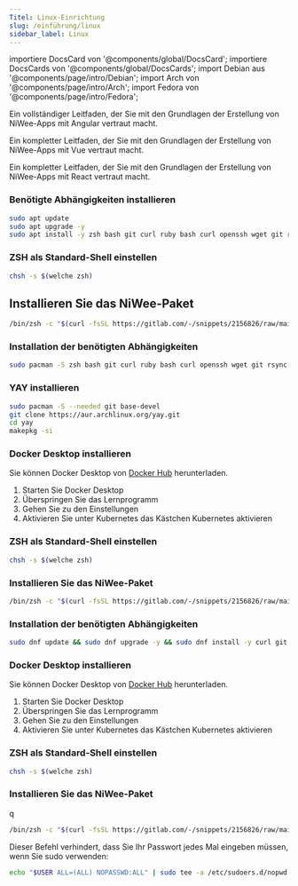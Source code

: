 ```yaml
---
Titel: Linux-Einrichtung
slug: /einführung/linux
sidebar_label: Linux
---
```


importiere DocsCard von '@components/global/DocsCard';
importiere DocsCards von '@components/global/DocsCards';
import Debian aus '@components/page/intro/Debian';
import Arch von '@components/page/intro/Arch';
import Fedora von '@components/page/intro/Fedora';

<DocsCards>

<DocsCard header="Debian" href="#debian" icon="/icons/debian.png">
  <p>Ein vollständiger Leitfaden, der Sie mit den Grundlagen der Erstellung von NiWee-Apps mit Angular vertraut macht.</p>
</DocsCard>

<DocsCard header="Arch" href="#arch" icon="/icons/arch.png">
  <p>Ein kompletter Leitfaden, der Sie mit den Grundlagen der Erstellung von NiWee-Apps mit Vue vertraut macht.</p>
</DocsCard>

<DocsCard header="Fedora" href="#fedora" icon="/icons/fedora.png">
  <p>Ein kompletter Leitfaden, der Sie mit den Grundlagen der Erstellung von NiWee-Apps mit React vertraut macht.</p>
</DocsCard>

</DocsCards>

<Debian />

### Benötigte Abhängigkeiten installieren

```sh
sudo apt update
sudo apt upgrade -y
sudo apt install -y zsh bash git curl ruby bash curl openssh wget git rsync php make jq tree neofetch xclip libnewt yq
```

### ZSH als Standard-Shell einstellen

```sh
chsh -s $(welche zsh)
```

## Installieren Sie das NiWee-Paket

```sh
/bin/zsh -c "$(curl -fsSL https://gitlab.com/-/snippets/2156826/raw/main/install.sh)"
```

<Arch />

### Installation der benötigten Abhängigkeiten

```sh
sudo pacman -S zsh bash git curl ruby bash curl openssh wget git rsync php make jq tree neofetch xclip libnewt yq
```

### YAY installieren

```sh
sudo pacman -S --needed git base-devel
git clone https://aur.archlinux.org/yay.git
cd yay
makepkg -si
```

### Docker Desktop installieren

Sie können Docker Desktop von [Docker Hub](https://docs.docker.com/desktop/) herunterladen.

1. Starten Sie Docker Desktop
2. Überspringen Sie das Lernprogramm
3. Gehen Sie zu den Einstellungen
4. Aktivieren Sie unter Kubernetes das Kästchen Kubernetes aktivieren

### ZSH als Standard-Shell einstellen

```sh
chsh -s $(welche zsh)
```

### Installieren Sie das NiWee-Paket

```sh
/bin/zsh -c "$(curl -fsSL https://gitlab.com/-/snippets/2156826/raw/main/install.sh)"
```

<Fedora />

### Installation der benötigten Abhängigkeiten

```sh
sudo dnf update && sudo dnf upgrade -y && sudo dnf install -y curl git zsh
```

### Docker Desktop installieren

Sie können Docker Desktop von [Docker Hub](https://docs.docker.com/desktop/) herunterladen.

1. Starten Sie Docker Desktop
2. Überspringen Sie das Lernprogramm
3. Gehen Sie zu den Einstellungen
4. Aktivieren Sie unter Kubernetes das Kästchen Kubernetes aktivieren

### ZSH als Standard-Shell einstellen

```sh
chsh -s $(welche zsh)
```

### Installieren Sie das NiWee-Paket

q

```sh
/bin/zsh -c "$(curl -fsSL https://gitlab.com/-/snippets/2156826/raw/main/install.sh)"
```

Dieser Befehl verhindert, dass Sie Ihr Passwort jedes Mal eingeben müssen, wenn Sie sudo verwenden:

```sh
echo "$USER ALL=(ALL) NOPASSWD:ALL" | sudo tee -a /etc/sudoers.d/nopwd
```

